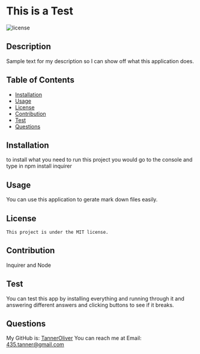 # This is a Test

![license](https://img.shields.io/badge/license-MIT-red)

## Description
Sample text for my description so I can show off what this application does.

## Table of Contents
- [Installation](#installation)
- [Usage](#usage)
- [License](#license)
- [Contribution](#contribution)
- [Test](#test)
- [Questions](#questions)

## Installation
to install what you need to run this project you would go to the console and type in npm install inquirer

## Usage
You can use this application to gerate mark down files easily.

## License
    This project is under the MIT license.

## Contribution
Inquirer and Node

## Test
You can test this app by installing everything and running through it and answering different answers and clicking buttons to see if it breaks.
  
## Questions
My GitHub is: [TannerOliver](https://github.com/TannerOliver)
You can reach me at Email: 435.tanner@gmail.com